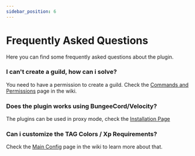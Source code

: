 ```yaml
---
sidebar_position: 6
---
```


# Frequently Asked Questions

Here you can find some frequently asked questions about the plugin.

### I can't create a guild, how can i solve?

You need to have a permission to create a guild. Check the [Commands and Permissions](/guilds/commands-and-permissions)
page in the wiki.

### Does the plugin works using BungeeCord/Velocity?

The plugins can be used in proxy mode, check the [Installation Page](/guilds/installation#proxy-mode)

### Can i customize the TAG Colors / Xp Requirements?

Check the [Main Config](/guilds/configuration/main-config) page in the wiki to learn more about that.
